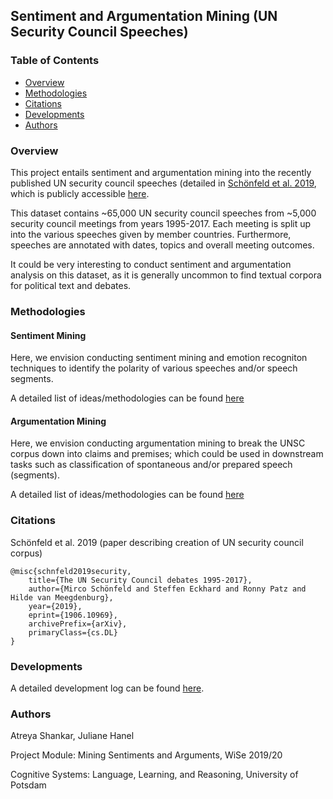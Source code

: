 ## Sentiment and Argumentation Mining (UN Security Council Speeches)

### Table of Contents

* [Overview](#Overview)
* [Methodologies](#Methodologies)
* [Citations](#Citations)
* [Developments](#Developments)
* [Authors](#Authors)

### Overview

This project entails sentiment and argumentation mining into the recently published UN security council speeches (detailed in [Schönfeld et al. 2019](https://arxiv.org/abs/1906.10969), which is publicly accessible [here](https://dataverse.harvard.edu/dataset.xhtml?persistentId=doi:10.7910/DVN/KGVSYH).

This dataset contains ~65,000 UN security council speeches from ~5,000 security council meetings from years 1995-2017. Each meeting is split up into the various speeches given by member countries. Furthermore, speeches are annotated with dates, topics and overall meeting outcomes.

It could be very interesting to conduct sentiment and argumentation analysis on this dataset, as it is generally uncommon to find textual corpora for political text and debates.

### Methodologies

#### Sentiment Mining

Here, we envision conducting sentiment mining and emotion recogniton techniques to identify the polarity of various speeches and/or speech segments.

A detailed list of ideas/methodologies can be found [here](/docs/sentiment.md)

#### Argumentation Mining

Here, we envision conducting argumentation mining to break the UNSC corpus down into claims and premises; which could be used in downstream tasks such as classification of spontaneous and/or prepared speech (segments). 

A detailed list of ideas/methodologies can be found [here](/docs/arguments.md)

### Citations

Schönfeld et al. 2019 (paper describing creation of UN security council corpus)

```
@misc{schnfeld2019security,
    title={The UN Security Council debates 1995-2017},
    author={Mirco Schönfeld and Steffen Eckhard and Ronny Patz and Hilde van Meegdenburg},
    year={2019},
    eprint={1906.10969},
    archivePrefix={arXiv},
    primaryClass={cs.DL}
}
```

### Developments

A detailed development log can be found [here](/docs/todos.md).

### Authors

Atreya Shankar, Juliane Hanel

Project Module: Mining Sentiments and Arguments, WiSe 2019/20

Cognitive Systems: Language, Learning, and Reasoning, University of Potsdam
